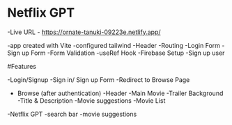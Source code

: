 # Netflix GPT

-Live URL - https://ornate-tanuki-09223e.netlify.app/

-app created with Vite
-configured tailwind
-Header
-Routing
-Login Form
-Sign up Form
-Form Validation
-useRef Hook
-Firebase Setup
-Sign up user

<!--  -->

#Features

-Login/Signup
-Sign in/ Sign up Form
-Redirect to Browse Page

- Browse (after authentication)
  -Header
  -Main Movie
  -Trailer Background
  -Title & Description
  -Movie suggestions
  -Movie List

-Netflix GPT
-search bar
-movie suggestions
